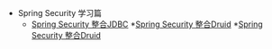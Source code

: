 * Spring Security 学习篇
    * [Spring Security 整合JDBC](mypages/1.md)
    *[Spring Security 整合Druid](mypages/2.md)
    *[Spring Security 整合Druid](mypages/3.md)
    
